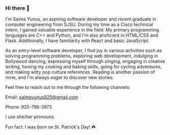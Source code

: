 ### Hi there 👋

I'm Saima Yunus, an aspiring software developer and recent graduate in computer engineering from SJSU. During my time as a Cisco technical intern, I gained valuable experience in the field. My primary programming languages are C++ and Python, and I'm also proficient in HTML/CSS and Flask. Additionally, I have familiarity with React and basic JavaScript.

As an entry-level software developer, I find joy in various activities such as solving programming problems, exploring web development, indulging in Bollywood dancing, expressing myself through singing, engaging in creative writing, honing my cooking and baking skills, going for cycling adventures, and making witty pop culture references. Reading is another passion of mine, and I'm always eager to discover new stories.

Feel free to reach out to me through the following channels:

Email: saimayunus925@gmail.com

Phone: 925-786-3973

I use she/her pronouns.

Fun fact: I was born on St. Patrick's Day! ☘️
